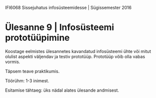 IFI6068 Sissejuhatus infosüsteemidesse | Sügissemester 2016

# Ülesanne 9 | Infosüsteemi prototüüpimine

Koostage eelmistes ülesannetes kavandatud infosüsteemi ühte või mitut olulist aspekti väljendav ja testiv prototüüp. Prototüüp võib olla vabas vormis.

Täpsem teave praktikumis.

Töörühm: 1-3 inimest.

Esitamise tähtaeg: üks nädal alates ülesande andmisest.